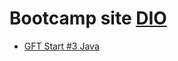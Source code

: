 # Bootcamp site [DIO](https://dio.me/sign-up?ref=WDCKE2I7AM)

- [GFT Start #3 Java ](https://certificates.digitalinnovation.one/4CD01456)